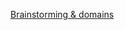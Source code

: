 [Brainstorming & domains](https://lh3.googleusercontent.com/qgcxijsDeQoydDr0PyerpY24WZsxkulsUqkralpgRVhqZ6t53CPipLL-suReO4l-el6M2n5f_oKPnDqFaLhJq3grydGuw89KSQm-AyiYVp1ENBv6bkJVL-FjPwNO-GleylMK5n6g-s7jqivmE6ekDLfDy6Jq76e7YaxeJDAQk1EIIdp6s_lrnk_HZ3XR3O9SzuBOzXInyNDpVzJWpOifGnD3MFwnhZ-QHBAZ8Ssduj7xIfcXcFlrGsHu2TOzg5JPxtdQqu_Q21ugDdljTr6Vkl0X8YMMl3ZFo5WT3DoY18Y8NK5XijEpkzkGRd0zsWhZgERkQtPxCtuRyR1FOnfuwo6Q3qHQJPLs2RtAuDtW7-vXBmV5wN8eFN_Z8w6LbBXvfmMOS4UvNAOZStZl6rZoRyOoo9nsvbxup2_E4OOhk2hne_A_5gg6k-tK21GsWtPApU2d4C-S6v5wxisrjOgQhFIpSQRuwHXIgYenIJAK9vSDLKwafzl6zU6j_tMMJZVED3ealIlIytJLu51yzVvQ8sBJ8mXSaeO8yLt5khtzl-r0mVoTXSclbkcwlFIkaifsKWow-qcw=w2876-h1444)
